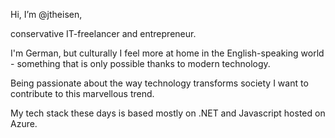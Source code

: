 Hi, I’m @jtheisen,

conservative IT-freelancer and entrepreneur.

I'm German, but culturally I feel more at home in the English-speaking world - something that is only possible thanks to modern technology.

Being passionate about the way technology transforms society I want to contribute to this marvellous trend.

My tech stack these days is based mostly on .NET and Javascript hosted on Azure.
